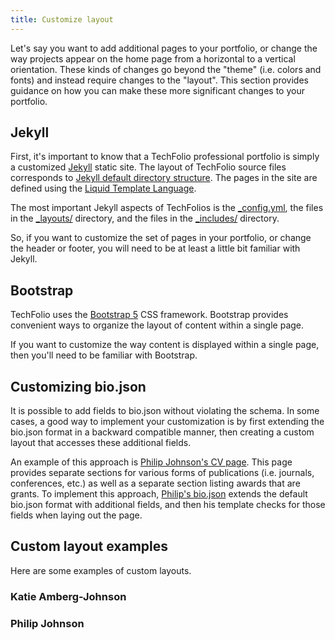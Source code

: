 ```yaml
---
title: Customize layout
---
```


Let's say you want to add additional pages to your portfolio, or change the way projects appear on the home page from a horizontal to a vertical orientation.  These kinds of changes go beyond the "theme" (i.e. colors and fonts) and instead require changes to the "layout".  This section provides guidance on how you can make these more significant changes to your portfolio.

## Jekyll

First, it's important to know that a TechFolio professional portfolio is simply a customized [Jekyll](https://jekyllrb.com/) static site.  The layout of TechFolio source files corresponds to [Jekyll default directory structure](https://jekyllrb.com/docs/structure/). The pages in the site are defined using the [Liquid Template Language](https://jekyllrb.com/docs/liquid/).

The most important Jekyll aspects of TechFolios is the [_config.yml](https://github.com/techfolios/template/blob/main/_config.yml), the files in the [_layouts/](https://github.com/techfolios/template/tree/main/_layouts) directory, and the files in the [_includes/](https://github.com/techfolios/template/tree/main/_includes) directory.

So, if you want to customize the set of pages in your portfolio, or change the header or footer, you will need to be at least a little bit familiar with Jekyll. 

## Bootstrap

TechFolio uses the [Bootstrap 5](https://getbootstrap.com/) CSS framework. Bootstrap provides convenient ways to organize the layout of content within a single page.

If you want to customize the way content is displayed within a single page, then you'll need to be familiar with Bootstrap.

## Customizing bio.json

It is possible to add fields to bio.json without violating the schema.  In some cases, a good way to implement your customization is by first extending the bio.json format in a backward compatible manner, then creating a custom layout that accesses these additional fields.

An example of this approach is [Philip Johnson's CV page](https://philipmjohnson.github.io/bio/).  This page provides separate sections for various forms of publications (i.e. journals, conferences, etc.) as well as a separate section listing awards that are grants.  To implement this approach, [Philip's bio.json](https://github.com/philipmjohnson/philipmjohnson.github.io/blob/master/_data/bio.json) extends the default bio.json format with additional fields, and then his template checks for those fields when laying out the page.

## Custom layout examples

Here are some examples of custom layouts.

### Katie Amberg-Johnson

### Philip Johnson
